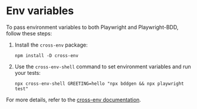 # Env variables

To pass environment variables to both Playwright and Playwright-BDD, follow these steps:

1. Install the `cross-env` package:
   ```
   npm install -D cross-env
   ```

2. Use the `cross-env-shell` command to set environment variables and run your tests:
   ```
   npx cross-env-shell GREETING=hello "npx bddgen && npx playwright test"
   ```

For more details, refer to the [cross-env documentation](https://github.com/kentcdodds/cross-env?tab=readme-ov-file#cross-env-vs-cross-env-shell).